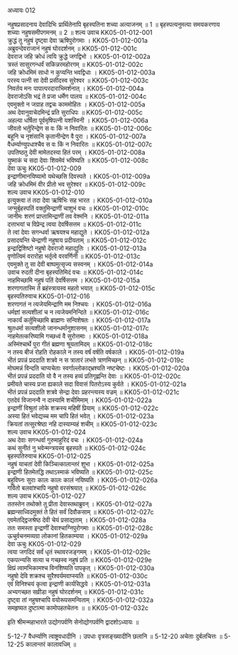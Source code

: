 अध्यायः 012

नहुषप्रसादनाय देवादिभिः प्रार्थितेनापि बृहस्पतिना शच्या अत्याजनम् ॥ 1 ॥ बृहस्पत्यनुमत्या समयकरणाय शच्याः नहुषसमीपगमनम् ॥ 2 ॥
शल्य उवाच 	KK05-01-012-001  
क्रुद्धं तु नहुषं दृष्ट्वा देवा ऋषिपुरोगमाः ।	KK05-01-012-001a  
अब्रुवन्देवराजानं नहुषं घोरदर्शनम् ॥	KK05-01-012-001c  
देवराज जहि क्रोधं त्वयि क्रुद्धे जगद्विभो ।	KK05-01-012-002a  
त्रस्तं सासुरगन्धर्वं सकिन्नरमहोरगम् ॥	KK05-01-012-002c  
जहि क्रोधमिमं साधो न कुप्यन्ति भवद्विधाः ।	KK05-01-012-003a  
परस्य पत्नी सा देवी प्रसीदस्व सुरेश्वर ॥	KK05-01-012-003c  
निवर्तय मनः पापात्परदाराभिमर्शनात् ।	KK05-01-012-004a  
देवराजोऽसि भद्रं ते प्रजा धर्मेण पालय ॥	KK05-01-012-004c  
एवमुक्तो न जग्राह तद्वचः काममोहितः ।	KK05-01-012-005a  
अथ देवानुवाचेदमिन्द्रं प्रति सुराधिपः ॥	KK05-01-012-005c  
अहल्या धर्षिता पूर्वमृषिपत्नी यशस्विनी ।	KK05-01-012-006a  
जीवतो भर्तुरिन्द्रेण स वः किं न निवारितः ॥	KK05-01-012-006c  
बहूनि च नृशंसानि कृतानीन्द्रेण वै पुरा ।	KK05-01-012-007a  
वैधर्म्याण्युपधाश्चैव स वः किं न निवारितः ॥	KK05-01-012-007c  
उपतिष्ठतु देवी मामेतदस्या हितं परम् ।	KK05-01-012-008a  
युष्माकं च सदा देवाः शिवमेवं भविष्यति ॥	KK05-01-012-008c  
देवा ऊचुः 	KK05-01-012-009  
इन्द्राणीमानयिष्यामो यथेच्छसि दिवस्पते ।	KK05-01-012-009a  
जहि क्रोधमिमं वीर प्रीतो भव सुरेश्वर ॥	KK05-01-012-009c  
शल्य उवाच 	KK05-01-012-010  
इत्युक्त्वा तं तदा देवा ऋषिभिः सह भारत ।	KK05-01-012-010a  
जग्मुर्बृहस्पतिं वक्तुमिन्द्राणीं चाशुभं वचः ॥	KK05-01-012-010c  
जानीमः शरणं प्राप्तामिन्द्राणीं तव वेश्मनि ।	KK05-01-012-011a  
दत्ताभयां च विप्रेन्द्र त्वया देवर्षिसत्तम ॥	KK05-01-012-011c  
ते त्वां देवाः सगन्धर्वा ऋषयश्च महाद्युते ।	KK05-01-012-012a  
प्रसादयन्ति चेन्द्राणी नहुषाय प्रदीयताम् ॥	KK05-01-012-012c  
इन्द्राद्विशिष्टो नहुषो देवराजो महाद्युतिः ।	KK05-01-012-013a  
वृणोत्विमं वरारोहा भर्तृत्वे वरवर्णिनी ॥	KK05-01-012-013c  
एवमुक्ते तु सा देवी बाष्पमुत्सृज्य सस्वनम् ।	KK05-01-012-014a  
उवाच रुदती दीना बृहस्पतिमिदं वचः ॥	KK05-01-012-014c  
नाहमिच्छामि नहुषं पतिं देवर्षिसत्तम ।	KK05-01-012-015a  
शरणागतास्मि ते ब्रहंस्त्रायस्व महतो भयात् ॥	KK05-01-012-015c  
बृहस्पतिरुवाच 	KK05-01-012-016  
शरणागतं न त्यजेयमिन्द्राणि मम निश्चयः ।	KK05-01-012-016a  
धर्मज्ञां सत्यशीलां च न त्यजेयमनिन्दिते ॥	KK05-01-012-016c  
नाकार्यं कर्तुमिच्छामि ब्राह्मणः सन्विशेषतः ।	KK05-01-012-017a  
श्रुतधर्मा सत्यशीलो जानन्धर्मानुशासनम् ॥	KK05-01-012-017c  
नाहमेतत्करिष्यामि गच्छध्वं वै सुरोत्तमाः ।	KK05-01-012-018a  
अस्मिंश्चार्थे पुरा गीतं ब्रह्मणा श्रूयतामिदम् ॥	KK05-01-012-018c  
न तस्य बीजं रोहति रोहकाले न तस्य वर्षं वर्षति वर्षकाले ।	KK05-01-012-019a  
भीतं प्रपन्नं प्रददाति शत्रवे न स त्रातारं लभते त्राणमिच्छन् ॥	KK05-01-012-019c  
मोघमन्नं विन्दति चाप्यचेताः स्वर्गाल्लोकाद्भ्रश्यति नष्टचेष्टः ।	KK05-01-012-020a  
भीतं प्रपन्नं प्रददाति यो वै न तस्य हव्यं प्रतिगृह्णन्ति देवाः ॥	KK05-01-012-020c  
प्रमीयते चास्य प्रजा ह्यकाले सदा विवासं पितरोऽस्य कुर्वते ।	KK05-01-012-021a  
भीतं प्रपन्नं प्रददाति शत्रवे सेन्द्रा देवाः प्रहरन्त्यस्य वज्रम् ॥	KK05-01-012-021c  
एतदेवं विजानन्वै न दास्यामि शचीमिमाम् ।	KK05-01-012-022a  
इन्द्राणीं विश्रुतां लोके शक्रस्य महिषीं प्रियाम् ॥	KK05-01-012-022c  
अस्या हितं भवेद्यच्च मम चापि हितं भवेत् ।	KK05-01-012-023a  
क्रियतां तत्सुरश्रेष्ठा नहि दास्याम्यहं शचीम् ॥	KK05-01-012-023c  
शल्य उवाच 	KK05-01-012-024  
अथ देवाः सगन्धर्वा गुरुमाहुरिदं वचः ।	KK05-01-012-024a  
कथं सुनीतं नु भवेन्मन्त्रयस्व बृहस्पते ॥	KK05-01-012-024c  
बृहस्पतिरुवाच 	KK05-01-012-025  
नहुषं याचतां देवी किञ्चित्कालान्तरं शुभा ।	KK05-01-012-025a  
इन्द्राणी हितमेतद्धि तथाऽस्माकं भविष्यति ॥	KK05-01-012-025c  
बहुविघ्नः सुराः कालः कालः कालं नयिष्यति ।	KK05-01-012-026a  
गर्वितो बलवांश्चापि नहुषो वरसंश्रयात् ॥	KK05-01-012-026c  
शल्य उवाच 	KK05-01-012-027  
ततस्तेन तथोक्ते तु प्रीता देवास्तथाब्रुवन् ।	KK05-01-012-027a  
ब्रह्मन्साध्विदमुक्तं ते हितं सर्वं दिवौकसाम् ॥	KK05-01-012-027c  
एवमेतद्द्विजश्रेष्ठ देवी चेयं प्रसाद्यताम् ।	KK05-01-012-028a  
ततः समस्ता इन्द्राणीं देवाश्चाग्निपुरोगमाः ॥	KK05-01-012-028c  
ऊचुर्वचनमव्यग्रा लोकानां हितकाम्यया ।	KK05-01-012-029a  
देवा ऊचुः 	KK05-01-012-029  
त्वया जगदिदं सर्वं धृतं स्थावरजङ्गमम् ।	KK05-01-012-029c  
एकपत्न्यसि सत्या च गच्छस्व नहुषं प्रति ॥	KK05-01-012-029e  
क्षिप्रं त्वामभिकामश्च विनशिष्यति पापकृत् ।	KK05-01-012-030a  
नहुषो देवि शक्रश्च सुरैश्वर्यमवाप्स्यति ॥	KK05-01-012-030c  
एवं विनिश्चयं कृत्वा इन्द्राणी कार्यसिद्धये ।	KK05-01-012-031a  
अभ्यगच्छत सव्रीडा नहुषं घोरदर्शनम् ॥	KK05-01-012-031c  
दृष्ट्वा तां नहुषश्चापि वयोरूपसमन्विताम् ।	KK05-01-012-032a  
समहृष्यत दुष्टात्मा कामोपहतचेतनः ॥ ॥	KK05-01-012-032c  

इति श्रीमन्महाभारते उद्योगपर्वणि सेनोद्योगपर्वणि द्वादशोऽध्यायः ॥

5-12-7 वैधर्म्याणि त्वाष्ट्रवधादीनि । उपधाः वृत्रसङ्ख्यादीनि छलानि ॥ 5-12-20 अचेताः दुर्बलचित्तः ॥ 5-12-25 कालान्तरं कालावधिम् ॥
